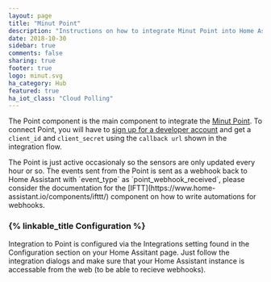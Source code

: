 ```yaml
---
layout: page
title: "Minut Point"
description: "Instructions on how to integrate Minut Point into Home Assistant."
date: 2018-10-30
sidebar: true
comments: false
sharing: true
footer: true
logo: minut.svg
ha_category: Hub
featured: true
ha_iot_class: "Cloud Polling"
---
```


The Point component is the main component to integrate the [Minut Point](https://minut.se/). To connect Point, you will have to [sign up for a developer account](https://minut.com/community/developers/) and get a `client_id` and `client_secret` using the `callback url` shown in the integration flow.

<p class='note'>
The Point is just active occasionaly so the sensors are only updated every hour or so.
The events sent from the Point is sent as a webhook back to Home Assistant with `event_type` as `point_webhook_received`, please consider the documentation for the [IFTT](https://www.home-assistant.io/components/ifttt/) component on how to write automations for webhooks.
</p>

### {% linkable_title Configuration %}

Integration to Point is configured via the Integrations setting found in the Configuration section on your Home Assitant page.
Just follow the integration dialogs and make sure that your Home Assistant instance is accessable from the web (to be able to recieve webhooks).
